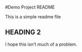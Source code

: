 #Demo Project README

This is a simple readme file

## HEADING 2

I hope this isn't much of a problem.